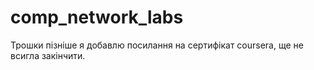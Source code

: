 # comp_network_labs
Трошки пізніше я добавлю посилання на сертифікат coursera, ще не всигла закінчити.
